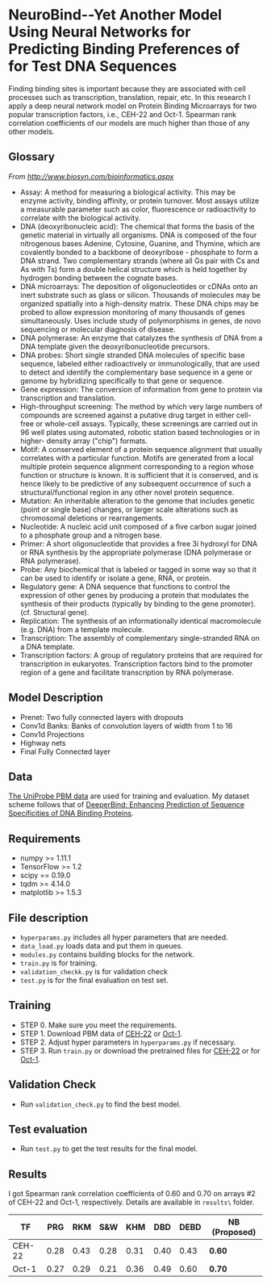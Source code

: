 # NeuroBind--Yet Another Model Using Neural Networks for Predicting Binding Preferences of for Test DNA Sequences

Finding binding sites is important because they are associated with cell processes such as transcription, translation, repair, etc. In this research I apply a deep neural network model on Protein Binding Microarrays for two popular transcription factors, i.e., CEH-22 and Oct-1. Spearman rank correlation coefficients of our models are much higher than those of any other models.    

## Glossary
_From http://www.biosyn.com/bioinformatics.aspx_
* Assay: A method for measuring a biological activity. This may be enzyme activity, binding affinity, or protein turnover. Most assays utilize a measurable parameter such as color, fluorescence or radioactivity to correlate with the biological activity.
* DNA (deoxyribonucleic acid): The chemical that forms the basis of the genetic material in virtually all organisms. DNA is composed of the four nitrogenous bases Adenine, Cytosine, Guanine, and Thymine, which are covalently bonded to a backbone of deoxyribose - phosphate to form a DNA strand. Two complementary strands (where all Gs pair with Cs and As with Ts) form a double helical structure which is held together by hydrogen bonding between the cognate bases. 
* DNA microarrays: The deposition of oligonucleotides or cDNAs onto an inert substrate such as glass or silicon. Thousands of molecules may be organized spatially into a high-density matrix. These DNA chips may be probed to allow expression monitoring of many thousands of genes simultaneously. Uses include study of polymorphisms in genes, de novo sequencing or molecular diagnosis of disease.
* DNA polymerase: An enzyme that catalyzes the synthesis of DNA from a DNA template given the deoxyribonucleotide precursors.
* DNA probes: Short single stranded DNA molecules of specific base sequence, labeled either radioactively or immunologically, that are used to detect and identify the complementary base sequence in a gene or genome by hybridizing specifically to that gene or sequence. 
* Gene expression: The conversion of information from gene to protein via transcription and translation. 
* High-throughput screening: The method by which very large numbers of compounds are screened against a putative drug target in either cell-free or whole-cell assays. Typically, these screenings are carried out in 96 well plates using automated, robotic station based technologies or in higher- density array ("chip") formats. 
* Motif: A conserved element of a protein sequence alignment that usually correlates with a particular function. Motifs are generated from a local multiple protein sequence alignment corresponding to a region whose function or structure is known. It is sufficient that it is conserved, and is hence likely to be predictive of any subsequent occurrence of such a structural/functional region in any other novel protein sequence. 
* Mutation: An inheritable alteration to the genome that includes genetic (point or single base) changes, or larger scale alterations such as chromosomal deletions or rearrangements. 
* Nucleotide: A nucleic acid unit composed of a five carbon sugar joined to a phosphate group and a nitrogen base. 
* Primer: A short oligonucleotide that provides a free 3í hydroxyl for DNA or RNA synthesis by the appropriate polymerase (DNA polymerase or RNA polymerase). 
* Probe: Any biochemical that is labeled or tagged in some way so that it can be used to identify or isolate a gene, RNA, or protein. 
* Regulatory gene: A DNA sequence that functions to control the expression of other genes by producing a protein that modulates the synthesis of their products (typically by binding to the gene promoter). (cf. Structural gene). 
* Replication: The synthesis of an informationally identical macromolecule (e.g. DNA) from a template molecule.
* Transcription: The assembly of complementary single-stranded RNA on a DNA template.
* Transcription factors: A group of regulatory proteins that are required for transcription in eukaryotes. Transcription factors bind to the promoter region of a gene and facilitate transcription by RNA polymerase. 

## Model Description
 * Prenet: Two fully connected layers with dropouts
 * Conv1d Banks: Banks of convolution layers of width from 1 to 16
 * Conv1d Projections
 * Highway nets
 * Final Fully Connected layer

## Data
[The UniProbe PBM data](http://thebrain.bwh.harvard.edu/pbms/webworks_pub/index.php) are used for training and evaluation.
My dataset scheme follows that of [DeeperBind: Enhancing Prediction of Sequence Specificities of DNA Binding Proteins](https://arxiv.org/pdf/1611.05777.pdf).

## Requirements
 * numpy >= 1.11.1
 * TensorFlow >= 1.2
 * scipy == 0.19.0
 * tqdm >= 4.14.0
 * matplotlib >= 1.5.3


## File description

 * `hyperparams.py` includes all hyper parameters that are needed.
 * `data_load.py` loads data and put them in queues.
 * `modules.py` contains building blocks for the network.
 * `train.py` is for training.
 * `validation_checkk.py` is for validation check
 * `test.py` is for the final evaluation on test set.

## Training
  * STEP 0. Make sure you meet the requirements.
  * STEP 1. Download PBM data of [CEH-22](http://thebrain.bwh.harvard.edu/pbms/webworks_pub/academic-license.php?file=NBT06/CEH-22/CEH-22.zip) or [Oct-1](http://thebrain.bwh.harvard.edu/pbms/webworks_pub/academic-license.php?file=NBT06/Oct-1/Oct-1.zip).
  * STEP 2. Adjust hyper parameters in `hyperparams.py` if necessary.
  * STEP 3. Run `train.py` or download the pretrained files for [CEH-22](https://www.dropbox.com/s/4j2mp6r41bhln7h/log.zip?dl=0) or for [Oct-1](https://www.dropbox.com/s/u7ullzd637onw4l/log.zip?dl=0).


## Validation Check
  * Run `validation_check.py` to find the best model.

## Test evaluation
  * Run `test.py` to get the test results for the final model.

## Results
I got Spearman rank correlation coefficients of 0.60 and 0.70 on arrays #2 of CEH-22 and Oct-1, respectively.
Details are available in `results\` folder.

| TF | PRG | RKM | S&W | KHM | DBD | DEBD | NB (Proposed) |
|--|--|--|--|--|--|--|--|
| CEH-22 | 0.28 | 0.43 | 0.28 | 0.31 | 0.40 | 0.43 | **0.60**|
| Oct-1 | 0.27 | 0.29 | 0.21 | 0.36 | 0.49 | 0.60 | **0.70**|






